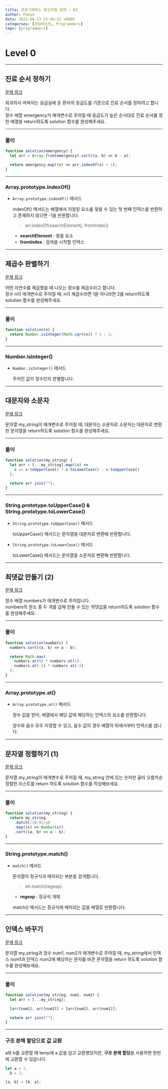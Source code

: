 ```yaml
---
title: 프로그래머스 알고리즘 문제 - 03
author: Psmin
data: 2023-08-13 23:46:12 +0900
categories: [코딩테스트, Programmers]
tags: [programmers]
---
```


# Level 0

---

## 진료 순서 정하기

[문제 링크](https://school.programmers.co.kr/learn/courses/30/lessons/120835)

외과의사 머쓱이는 응급실에 온 환자의 응급도를 기준으로 진료 순서를 정하려고 합니다.  
정수 배열 emergency가 매개변수로 주어질 때 응급도가 높은 순서대로 진료 순서를 정한 배열을 return하도록 solution 함수를 완성해주세요.

---

### 풀이

```js
function solution(emergency) {
  let arr = Array.from(emergency).sort((a, b) => b - a);

  return emergency.map((x) => arr.indexOf(x) + 1);
}
```

---

### Array.prototype.indexOf()

- `Array.prototype.indexOf()` 메서드

  indexOf() 메서드는 배열에서 지정된 요소를 찾을 수 있는 첫 번째 인덱스를 반환하고 존재하지 않으면 -1을 반환합니다.

  > arr.indexOf(searchElement[, fromIndex])

  - **searchElement** : 찾을 요소
  - **fromIndex** : 검색을 시작할 인덱스

---

## 제곱수 판별하기

[문제 링크](https://school.programmers.co.kr/learn/courses/30/lessons/120909)

어떤 자연수를 제곱했을 때 나오는 정수를 제곱수라고 합니다.  
정수 n이 매개변수로 주어질 때, n이 제곱수라면 1을 아니라면 2를 return하도록 solution 함수를 완성해주세요.

---

### 풀이

```js
function solution(n) {
  return Number.isInteger(Math.sqrt(n)) ? 1 : 2;
}
```

---

### Number.isInteger()

- `Number.isInteger()` 메서드

  주어진 값이 정수인지 판별합니다.

---

## 대문자와 소문자

[문제 링크](https://school.programmers.co.kr/learn/courses/30/lessons/120893)

문자열 my_string이 매개변수로 주어질 때, 대문자는 소문자로 소문자는 대문자로 변환한 문자열을 return하도록 solution 함수를 완성해주세요.

---

### 풀이

```js
function solution(my_string) {
  let arr = [...my_string].map((x) =>
    x == x.toUpperCase() ? x.toLowerCase() : x.toUpperCase()
  );

  return arr.join("");
}
```

---

### String.prototype.toUpperCase() & String.prototype.toLowerCase()

- `String.prototype.toUpperCase()` 메서드

  toUpperCase() 메서드는 문자열을 대문자로 변환해 반환합니다.

- `String.prototype.toLowerCase()` 메서드

  toLowerCase() 메서드는 문자열을 소문자로 변환해 반환합니다.

---

## 최댓값 만들기 (2)

[문제 링크](https://school.programmers.co.kr/learn/courses/30/lessons/120862)

정수 배열 numbers가 매개변수로 주어집니다.  
numbers의 원소 중 두 개를 곱해 만들 수 있는 최댓값을 return하도록 solution 함수를 완성해주세요.

---

### 풀이

```js
function solution(numbers) {
  numbers.sort((a, b) => a - b);

  return Math.max(
    numbers.at(0) * numbers.at(1),
    numbers.at(-1) * numbers.at(-2)
  );
}
```

---

### Array.prototype.at()

- `Array.prototype.at()` 메서드

  정수 값을 받아, 배열에서 해당 값에 해당하는 인덱스의 요소를 반환합니다.

  양수와 음수 모두 지정할 수 있고, 음수 값의 경우 배열의 뒤에서부터 인덱스를 셉니다.

---

## 문자열 정렬하기 (1)

[문제 링크](https://school.programmers.co.kr/learn/courses/30/lessons/120850)

문자열 my_string이 매개변수로 주어질 때, my_string 안에 있는 숫자만 골라 오름차순 정렬한 리스트를 return 하도록 solution 함수를 작성해보세요.

---

### 풀이

```js
function solution(my_string) {
  return my_string
    .match(/[0-9]/g)
    .map((x) => Number(x))
    .sort((a, b) => a - b);
}
```

---

### String.prototype.match()

- `match()` 메서드

  문자열이 정규식과 매치되는 부분을 검색합니다.

  > str.match(regexp)

  - **regexp** : 정규식 개체

  match() 메서드는 정규식에 매치되는 값을 배열로 반환합니다.

---

## 인덱스 바꾸기

[문제 링크](https://school.programmers.co.kr/learn/courses/30/lessons/120895)

문자열 my_string과 정수 num1, num2가 매개변수로 주어질 때, my_string에서 인덱스 num1과 인덱스 num2에 해당하는 문자를 바꾼 문자열을 return 하도록 solution 함수를 완성해보세요.

---

### 풀이

```js
function solution(my_string, num1, num2) {
  let arr = [...my_string];

  [arr[num1], arr[num2]] = [arr[num2], arr[num1]];

  return arr.join("");
}
```

---

### 구조 분해 할당으로 값 교환

a와 b를 교환할 때 temp에 a 값을 담고 교환했었지만, **구조 분해 할당**을 사용하면 한번에 교환할 수 있습니다.

```js
let a = 1,
  b = 2;

[a, b] = [b, a];
```
